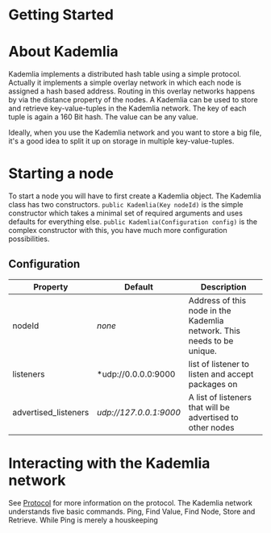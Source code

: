 Getting Started
===

# About Kademlia
Kademlia implements a distributed hash table using a simple protocol. Actually it implements a simple overlay network in which each node is assigned a hash based address. Routing in this overlay networks happens by via the distance property of the nodes. A Kademlia can be used to store and retrieve key-value-tuples in the Kademlia network. The key of each tuple is again a 160 Bit hash. The value can be any value.

Ideally, when you use the Kademlia network and you want to store a big file, it's a good idea to split it up on storage in multiple key-value-tuples.

# Starting a node
To start a node you will have to first create a Kademlia object. The Kademlia class has two constructors.
`public Kademlia(Key nodeId)` is the simple constructor which takes a minimal set of required arguments and uses defaults for everything else.
`public Kademlia(Configuration config)` is the complex constructor with this, you have much more configuration possibilities.

## Configuration
| Property | Default | Description  |
| --- | --- | --- |
| nodeId | *none* | Address of this node in the Kademlia network. This needs to be unique. |
| listeners | *udp://0.0.0.0:9000 | list of listener to listen and accept packages on |
| advertised_listeners | *udp://127.0.0.1:9000* | A list of listeners that will be advertised to other nodes |

# Interacting with the Kademlia network
See [Protocol](protocol.md) for more information on the protocol. The Kademlia network understands five basic commands. Ping, Find Value, Find Node, Store and Retrieve.
While Ping is merely a houskeeping